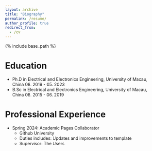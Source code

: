 ```yaml
---
layout: archive
title: "Biography"
permalink: /resume/
author_profile: true
redirect_from:
  - /cv
---
```


{% include base_path %}

Education
======
* Ph.D in Electrical and Electronics Engineering, University of Macau, China	08. 2019 - 05. 2023
* B.Sc in Electrical and Electronics Engineering, University of Macau, China	08. 2015 - 06. 2019

Professional Experience
======
* Spring 2024: Academic Pages Collaborator
  * Github University
  * Duties includes: Updates and improvements to template
  * Supervisor: The Users

